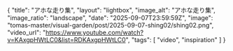 {
  "title": "アホな走り集",
  "layout": "lightbox",
  "image_alt": "アホな走り集",
  "image_ratio": "landscape",
  "date": "2025-09-07T23:59:59Z",
  "image": "tomas-master/visual-garden/post/2025-09-07-shing02/shing02.png",
  "video_url": "https://www.youtube.com/watch?v=KAxgpHWtLC0&list=RDKAxgpHWtLC0",
  "tags": [
    "video",
    "inspiration"
  ]
}



